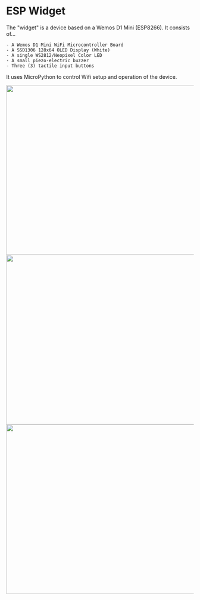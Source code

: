 # ESP Widget

The "widget" is a device based on a Wemos D1 Mini (ESP8266).  It consists of...

    - A Wemos D1 Mini WiFi Microcontroller Board
    - A SSD1306 128x64 OLED Display (White)
    - A single WS2812/Neopixel Color LED
    - A small piezo-electric buzzer
    - Three (3) tactile input buttons

It uses MicroPython to control Wifi setup and operation of the device.

<img src="https://github.com/joewez/ESP-Widget/blob/master/pic01.jpg" width=605 height=454></img>
<img src="https://github.com/joewez/ESP-Widget/blob/master/pic02.jpg" width=605 height=454></img>
<img src="https://github.com/joewez/ESP-Widget/blob/master/pic03.jpg" width=605 height=454></img>
